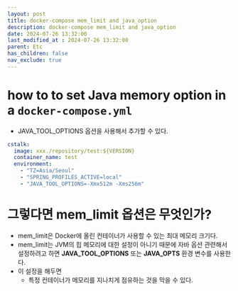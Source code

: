 ```yaml
---
layout: post
title: docker-compose mem_limit and java_option
description: docker-compose mem_limit and java_option
date: 2024-07-26 13:32:00
last_modified_at : 2024-07-26 13:32:00
parent: Etc
has_children: false
nav_exclude: true
---
```


# how to to set Java memory option in a `docker-compose.yml`

- JAVA_TOOL_OPTIONS 옵션을 사용해서 추가할 수 있다.

```yaml
cstalk:
  image: xxx./repository/test:${VERSION}
  container_name: test
  environment:
    - "TZ=Asia/Seoul"
    - "SPRING_PROFILES_ACTIVE=local"
    - "JAVA_TOOL_OPTIONS=-Xmx512m -Xms256m"
```

# 그렇다면 mem_limit 옵션은 무엇인가?

- mem_limit은 Docker에 올린 컨테이너가 사용할 수 있는 최대 메모리 크기다.
- mem_limit는 JVM의 힙 메모리에 대한 설정이 아니기 때문에 자바 옵션 관련해서 설정하려고 하면 **JAVA_TOOL_OPTIONS** 또는 **JAVA_OPTS** 환경 변수를 사용한다.
- 이 설정을 해두면
    - 특정 컨테이너가 메모리를 지나치게 점유하는 것을 막을 수 있다.